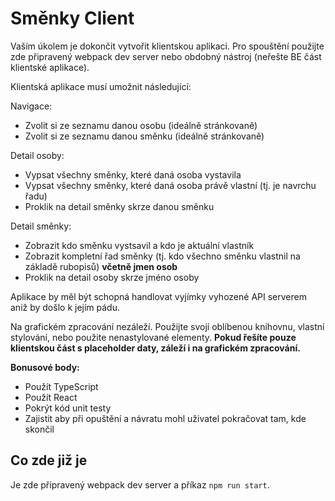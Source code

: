 # Směnky Client

Vaším úkolem je dokončit vytvořit klientskou aplikaci. Pro spouštění použijte zde připravený webpack dev server nebo obdobný nástroj (neřešte BE část klientské aplikace).

Klientská aplikace musí umožnit následující:

Navigace:

- Zvolit si ze seznamu danou osobu (ideálně stránkovaně)
- Zvolit si ze seznamu danou směnku (ideálně stránkovaně)

Detail osoby:

- Vypsat všechny směnky, které daná osoba vystavila
- Vypsat všechny směnky, které daná osoba právě vlastní (tj. je navrchu řadu)
- Proklik na detail směnky skrze danou směnku

Detail směnky:

- Zobrazit kdo směnku vystsavil a kdo je aktuální vlastník
- Zobrazit kompletní řad směnky (tj. kdo všechno směnku vlastnil na základě rubopisů) **včetně jmen osob**
- Proklik na detail osoby skrze jméno osoby

Aplikace by měl být schopná handlovat vyjímky vyhozené API serverem aniž by došlo k jejím pádu.

Na grafickém zpracování nezáleží. Použijte svojí oblíbenou knihovnu, vlastní stylování, nebo použite nenastylované elementy. **Pokud řešíte pouze klientskou část s placeholder daty, záleží i na grafickém zpracování.**

**Bonusové body:**

- Použít TypeScript
- Použít React
- Pokrýt kód unit testy
- Zajistit aby při opuštění a návratu mohl uživatel pokračovat tam, kde skončil

## Co zde již je

Je zde připravený webpack dev server a příkaz `npm run start`.
